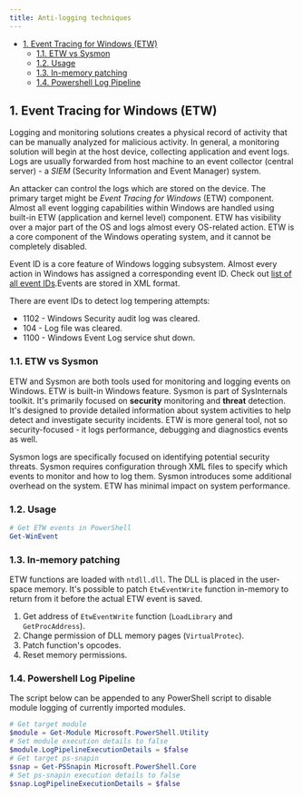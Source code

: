 ```yaml
---
title: Anti-logging techniques
---
```


- [1. Event Tracing for Windows (ETW)](#1-event-tracing-for-windows-etw)
  - [1.1. ETW vs Sysmon](#11-etw-vs-sysmon)
  - [1.2. Usage](#12-usage)
  - [1.3. In-memory patching](#13-in-memory-patching)
  - [1.4. Powershell Log Pipeline](#14-powershell-log-pipeline)

## 1. Event Tracing for Windows (ETW)
Logging and monitoring solutions creates a physical record of activity that can be manually analyzed for malicious activity. In general, a monitoring solution will begin at the host device, collecting application and event logs. Logs are usually forwarded from host machine to an event collector (central server) - a _SIEM_ (Security Information and Event Manager) system.

An attacker can control the logs which are stored on the device. The primary target might be _Event Tracing for Windows_ (ETW) component. Almost all event logging capabilities within Windows are handled using built-in ETW (application and kernel level) component. ETW has visibility over a major part of the OS and logs almost every OS-related action. ETW is a core component of the Windows operating system, and it cannot be completely disabled.

Event ID is a core feature of Windows logging subsystem. Almost every action in Windows has assigned a corresponding event ID. Check out [list of all event IDs](https://www.ultimatewindowssecurity.com/securitylog/encyclopedia/default.aspx).Events are stored in XML format.

There are event IDs to detect log tempering attempts:

- 1102 - Windows Security audit log was cleared.
- 104 - Log file was cleared.
- 1100 - Windows Event Log service shut down.

### 1.1. ETW vs Sysmon
ETW and Sysmon are both tools used for monitoring and logging events on Windows. ETW is built-in Windows feature. Sysmon is part of SysInternals toolkit. It's primarily focused on **security** monitoring and **threat** detection. It's designed to provide detailed information about system activities to help detect and investigate security incidents. ETW is more general tool, not so security-focused - it logs performance, debugging and diagnostics events as well.

Sysmon logs are specifically focused on identifying potential security threats. Sysmon requires configuration through XML files to specify which events to monitor and how to log them. Sysmon introduces some additional overhead on the system. ETW has minimal impact on system performance.

### 1.2. Usage

```powershell
# Get ETW events in PowerShell 
Get-WinEvent 
```

### 1.3. In-memory patching
ETW functions are loaded with `ntdll.dll`. The DLL is placed in the user-space memory. It's possible to patch `EtwEventWrite` function in-memory to return from it before the actual ETW event is saved.

1. Get address of `EtwEventWrite` function (`LoadLibrary` and `GetProcAddress`).
2. Change permission of DLL memory pages (`VirtualProtec`).
3. Patch function's opcodes.
4. Reset memory permissions.

### 1.4. Powershell Log Pipeline
The script below can be appended to any PowerShell script to disable module logging of currently imported modules.

```powershell
# Get target module
$module = Get-Module Microsoft.PowerShell.Utility
# Set module execution details to false
$module.LogPipelineExecutionDetails = $false 
# Get target ps-snapin
$snap = Get-PSSnapin Microsoft.PowerShell.Core
# Set ps-snapin execution details to false 
$snap.LogPipelineExecutionDetails = $false 
```
